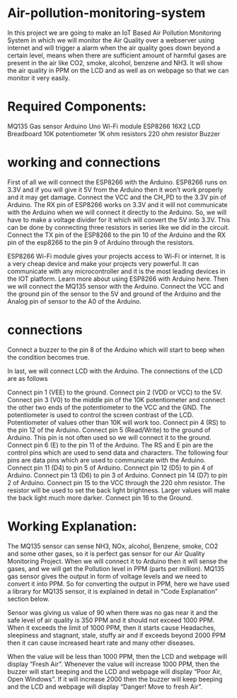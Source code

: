 # Air-pollution-monitoring-system
 In this project we are going to make an IoT Based Air Pollution Monitoring System in which we will monitor the Air Quality over 
 a webserver using internet and will trigger a alarm when the air quality goes down beyond a certain level, means when there are sufficient 
 amount of harmful gases are present in the air like CO2, smoke, alcohol, benzene and NH3. It will show the air quality in PPM on the LCD and 
 as well as on webpage so that we can monitor it very easily.

 # Required Components:
MQ135 Gas sensor
Arduino Uno
Wi-Fi module ESP8266
16X2 LCD
Breadboard
10K potentiometer
1K ohm resistors
220 ohm resistor
Buzzer

# working and connections
First of all we will connect the ESP8266 with the Arduino. ESP8266 runs on 3.3V and if you will give it 5V from the Arduino then it 
won’t work properly and it may get damage. Connect the VCC and the CH_PD to the 3.3V pin of Arduino. 
The RX pin of ESP8266 works on 3.3V and it will not communicate with the Arduino when we will connect it directly to the Arduino. 
So, we will have to make a voltage divider for it which will convert the 5V into 3.3V. This can be done by connecting three resistors in 
series like we did in the circuit. Connect the TX pin of the ESP8266 to the pin 10 of the Arduino and the RX pin of the esp8266 to the pin 9 
of Arduino through the resistors.

ESP8266 Wi-Fi module gives your projects access to Wi-Fi or internet. It is a very cheap device and make your projects very powerful. It can 
communicate with any microcontroller and it is the most leading devices in the IOT platform. Learn more about using ESP8266 with Arduino here.
Then we will connect the MQ135 sensor with the Arduino. Connect the VCC and the ground pin of the sensor to the 5V and ground of the Arduino and the
Analog pin of sensor to the A0 of the Arduino.
# connections
Connect a buzzer to the pin 8 of the Arduino which will start to beep when the condition becomes true.

In last, we will connect LCD with the Arduino. The connections of the LCD are as follows

Connect pin 1 (VEE) to the ground.
Connect pin 2 (VDD or VCC) to the 5V.
Connect pin 3 (V0) to the middle pin of the 10K potentiometer and connect the other two ends of the potentiometer to the VCC and the GND.
The potentiometer is used to control the screen contrast of the LCD. Potentiometer of values other than 10K will work too.
Connect pin 4 (RS) to the pin 12 of the Arduino.
Connect pin 5 (Read/Write) to the ground of Arduino. This pin is not often used so we will connect it to the ground.
Connect pin 6 (E) to the pin 11 of the Arduino. The RS and E pin are the control pins which are used to send data and characters.
The following four pins are data pins which are used to communicate with the Arduino.
Connect pin 11 (D4) to pin 5 of Arduino.
Connect pin 12 (D5) to pin 4 of Arduino.
Connect pin 13 (D6) to pin 3 of Arduino.
Connect pin 14 (D7) to pin 2 of Arduino.
Connect pin 15 to the VCC through the 220 ohm resistor. The resistor will be used to set the back light brightness. Larger values will make the back light much more darker.
Connect pin 16 to the Ground.

# Working Explanation:
The MQ135 sensor can sense NH3, NOx, alcohol, Benzene, smoke, CO2 and some other gases, so it is perfect gas sensor for our Air Quality Monitoring Project.
When we will connect it to Arduino then it will sense the gases, and we will get the Pollution level in PPM (parts per million). MQ135 gas sensor gives the 
output in form of voltage levels and we need to convert it into PPM. So for converting the output in PPM, here we have used a library for MQ135 sensor, 
it is explained in detail in “Code Explanation” section below.

Sensor was giving us value of 90 when there was no gas near it and the safe level of air quality is 350 PPM and it should not exceed 1000 PPM.
When it exceeds the limit of 1000 PPM, then it starts cause Headaches, sleepiness and stagnant, stale, stuffy air and if exceeds beyond 2000 PPM 
then it can cause increased heart rate and many other diseases.

When the value will be less than 1000 PPM, then the LCD and webpage will display “Fresh Air”. 
Whenever the value will increase 1000 PPM, then the buzzer will start beeping and the LCD and webpage will display “Poor Air, Open Windows”. 
If it will increase 2000 then the buzzer will keep beeping and the LCD and webpage will display “Danger! Move to fresh Air”.
